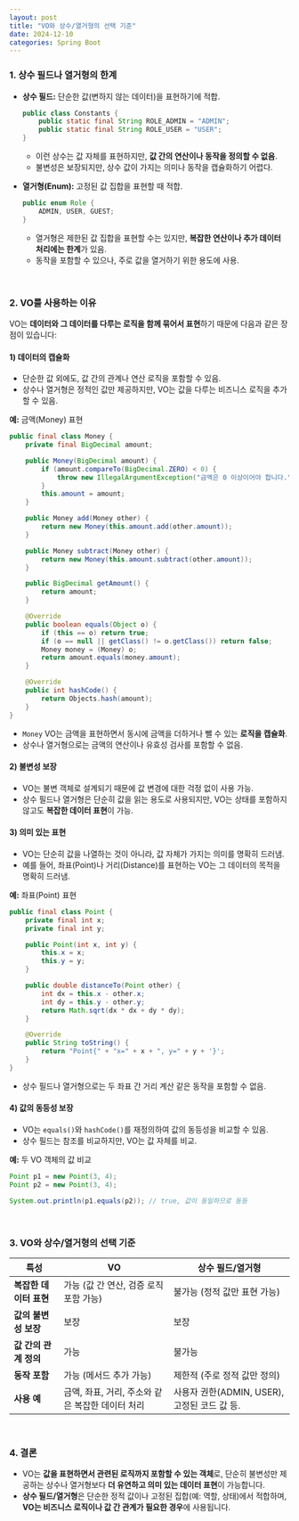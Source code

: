 ```yaml
---
layout: post  
title: "VO와 상수/열거형의 선택 기준"  
date: 2024-12-10  
categories: Spring Boot
---
```


### 1. **상수 필드나 열거형의 한계**
- **상수 필드:** 단순한 값(변하지 않는 데이터)을 표현하기에 적합.
  ```java
  public class Constants {
      public static final String ROLE_ADMIN = "ADMIN";
      public static final String ROLE_USER = "USER";
  }
  ```
  - 이런 상수는 값 자체를 표현하지만, **값 간의 연산이나 동작을 정의할 수 없음**.
  - 불변성은 보장되지만, 상수 값이 가지는 의미나 동작을 캡슐화하기 어렵다.


- **열거형(Enum):** 고정된 값 집합을 표현할 때 적합.
  ```java
  public enum Role {
      ADMIN, USER, GUEST;
  }
  ```
  - 열거형은 제한된 값 집합을 표현할 수는 있지만, **복잡한 연산이나 추가 데이터 처리에는 한계**가 있음.
  - 동작을 포함할 수 있으나, 주로 값을 열거하기 위한 용도에 사용.

<br>

### 2. **VO를 사용하는 이유**
VO는 **데이터와 그 데이터를 다루는 로직을 함께 묶어서 표현**하기 때문에 다음과 같은 장점이 있습니다:

#### 1) **데이터의 캡슐화**
- 단순한 값 외에도, 값 간의 관계나 연산 로직을 포함할 수 있음.
- 상수나 열거형은 정적인 값만 제공하지만, VO는 값을 다루는 비즈니스 로직을 추가할 수 있음.

**예:** 금액(Money) 표현
```java
public final class Money {
    private final BigDecimal amount;

    public Money(BigDecimal amount) {
        if (amount.compareTo(BigDecimal.ZERO) < 0) {
            throw new IllegalArgumentException("금액은 0 이상이어야 합니다.");
        }
        this.amount = amount;
    }

    public Money add(Money other) {
        return new Money(this.amount.add(other.amount));
    }

    public Money subtract(Money other) {
        return new Money(this.amount.subtract(other.amount));
    }

    public BigDecimal getAmount() {
        return amount;
    }

    @Override
    public boolean equals(Object o) {
        if (this == o) return true;
        if (o == null || getClass() != o.getClass()) return false;
        Money money = (Money) o;
        return amount.equals(money.amount);
    }

    @Override
    public int hashCode() {
        return Objects.hash(amount);
    }
}
```
- `Money` VO는 금액을 표현하면서 동시에 금액을 더하거나 뺄 수 있는 **로직을 캡슐화**.
- 상수나 열거형으로는 금액의 연산이나 유효성 검사를 포함할 수 없음.


#### 2) **불변성 보장**
- VO는 불변 객체로 설계되기 때문에 값 변경에 대한 걱정 없이 사용 가능.
- 상수 필드나 열거형은 단순히 값을 읽는 용도로 사용되지만, VO는 상태를 포함하지 않고도 **복잡한 데이터 표현**이 가능.


#### 3) **의미 있는 표현**
- VO는 단순히 값을 나열하는 것이 아니라, 값 자체가 가지는 의미를 명확히 드러냄.
- 예를 들어, 좌표(Point)나 거리(Distance)를 표현하는 VO는 그 데이터의 목적을 명확히 드러냄.

**예:** 좌표(Point) 표현
```java
public final class Point {
    private final int x;
    private final int y;

    public Point(int x, int y) {
        this.x = x;
        this.y = y;
    }

    public double distanceTo(Point other) {
        int dx = this.x - other.x;
        int dy = this.y - other.y;
        return Math.sqrt(dx * dx + dy * dy);
    }

    @Override
    public String toString() {
        return "Point{" + "x=" + x + ", y=" + y + '}';
    }
}
```
- 상수 필드나 열거형으로는 두 좌표 간 거리 계산 같은 동작을 포함할 수 없음.


#### 4) **값의 동등성 보장**
- VO는 `equals()`와 `hashCode()`를 재정의하여 값의 동등성을 비교할 수 있음.
- 상수 필드는 참조를 비교하지만, VO는 값 자체를 비교.

**예:** 두 VO 객체의 값 비교
```java
Point p1 = new Point(3, 4);
Point p2 = new Point(3, 4);

System.out.println(p1.equals(p2)); // true, 값이 동일하므로 동등
```

<br>

### 3. VO와 상수/열거형의 선택 기준
| **특성**                | **VO**                                       | **상수 필드/열거형**                             |
|------------------------|-------------------------------------------|-------------------------------------------|
| **복잡한 데이터 표현**    | 가능 (값 간 연산, 검증 로직 포함 가능)               | 불가능 (정적 값만 표현 가능)                     |
| **값의 불변성 보장**      | 보장                                       | 보장                                       |
| **값 간의 관계 정의**      | 가능                                       | 불가능                                       |
| **동작 포함**            | 가능 (메서드 추가 가능)                          | 제한적 (주로 정적 값만 정의)                     |
| **사용 예**              | 금액, 좌표, 거리, 주소와 같은 복잡한 데이터 처리        | 사용자 권한(ADMIN, USER), 고정된 코드 값 등.       |

<br>

### 4. 결론
- VO는 **값을 표현하면서 관련된 로직까지 포함할 수 있는 객체**로, 단순히 불변성만 제공하는 상수나 열거형보다 **더 유연하고 의미 있는 데이터 표현**이 가능합니다.
- **상수 필드/열거형**은 단순한 정적 값이나 고정된 집합(예: 역할, 상태)에서 적합하며, **VO는 비즈니스 로직이나 값 간 관계가 필요한 경우**에 사용됩니다.